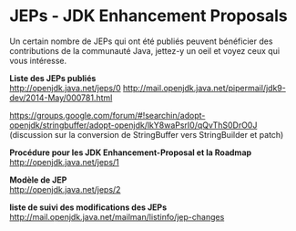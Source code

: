 # JEPs - JDK Enhancement Proposals

Un certain nombre de JEPs qui ont été publiés peuvent bénéficier des contributions de la communauté Java, jettez-y un oeil et voyez ceux qui vous intéresse.

**Liste des JEPs publiés** <br/>
http://openjdk.java.net/jeps/0
http://mail.openjdk.java.net/pipermail/jdk9-dev/2014-May/000781.html

https://groups.google.com/forum/#!searchin/adopt-openjdk/stringbuffer/adopt-openjdk/lkY8waPsrI0/qQvThS0DrO0J (discussion sur la conversion de StringBuffer vers StringBuilder et patch)

**Procédure pour les JDK Enhancement-Proposal et la Roadmap** <br/>
http://openjdk.java.net/jeps/1

**Modèle de JEP** <br/>
http://openjdk.java.net/jeps/2

**liste de suivi des modifications des JEPs** <br/>
http://mail.openjdk.java.net/mailman/listinfo/jep-changes